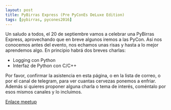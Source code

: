 ```yaml
---
layout: post
title: PyBirras Express (Pre PyConEs DeLuxe Edition)
tags: [pybirras, pycones2016]
---
```


Un saludo a todos, el 20 de septiembre vamos a celebrar una PyBirras Express,
aprovechando que en breve algunos iremos a las PyCon. Así nos conocemos antes
del evento, nos echamos unas risas y hasta a lo mejor aprendemos algo. En
principio habrá dos breves charlas:

- Logging con Python 
- Interfaz de Python con C/C++

Por favor, confirmar la asistencia en esta página, o en la lista de correo, o
por el canal de telegram, para ver cuantas cervezas ponemos a enfriar. Además
si quieres proponer alguna charla o tema de interés, coméntalo por esos mismos
canales y lo incluimos.

[Enlace meetup](https://www.meetup.com/es/Agile-Canarias/events/233965685/)
